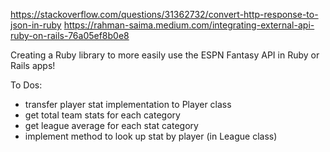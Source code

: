 https://stackoverflow.com/questions/31362732/convert-http-response-to-json-in-ruby
https://rahman-saima.medium.com/integrating-external-api-ruby-on-rails-76a05ef8b0e8

Creating a Ruby library to more easily use the ESPN Fantasy API in Ruby or Rails apps!

To Dos:
- transfer player stat implementation to Player class
- get total team stats for each category
- get league average for each stat category
- implement method to look up stat by player (in League class)
